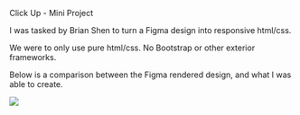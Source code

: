 Click Up - Mini Project

I was tasked by Brian Shen to turn a Figma design into responsive html/css.

We were to only use pure html/css. No Bootstrap or other exterior frameworks.

Below is a comparison between the Figma rendered design, and what I was able to create.

![](exports/screenshot_1)